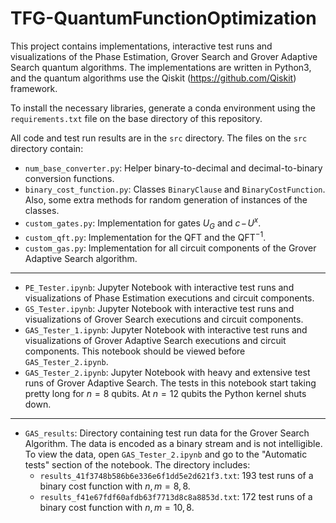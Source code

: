 # TFG-QuantumFunctionOptimization

This project contains implementations, interactive test runs and visualizations of the Phase Estimation, Grover Search and Grover Adaptive Search quantum algorithms. The implementations are written in Python3, and the quantum algorithms use the Qiskit (https://github.com/Qiskit) framework.

To install the necessary libraries, generate a conda environment using the `requirements.txt` file on the base directory of this repository.

All code and test run results are in the `src` directory. The files on the `src` directory contain:

 - `num_base_converter.py`: Helper binary-to-decimal and decimal-to-binary conversion functions.
 - `binary_cost_function.py`: Classes `BinaryClause` and `BinaryCostFunction`. Also, some extra methods for random generation of instances of the classes.
 - `custom_gates.py`: Implementation for gates $U_G$ and $c\!-\!U^x$.
 - `custom_qft.py`: Implementation for the $\text{QFT}$ and the $\text{QFT}^{-1}$.
 - `custom_gas.py`: Implementation for all circuit components of the Grover Adaptive Search algorithm.

---

 - `PE_Tester.ipynb`: Jupyter Notebook with interactive test runs and visualizations of Phase Estimation executions and circuit components.
 - `GS_Tester.ipynb`: Jupyter Notebook with interactive test runs and visualizations of Grover Search executions and circuit components.
 - `GAS_Tester_1.ipynb`: Jupyter Notebook with interactive test runs and visualizations of Grover Adaptive Search executions and circuit components. This notebook should be viewed before `GAS_Tester_2.ipynb`.
 - `GAS_Tester_2.ipynb`: Jupyter Notebook with heavy and extensive test runs of Grover Adaptive Search. The tests in this notebook start taking pretty long for $n = 8$ qubits. At $n = 12$ qubits the Python kernel shuts down.

---

 - `GAS_results`: Directory containing test run data for the Grover Search Algorithm. The data is encoded as a binary stream and is not intelligible. To view the data, open `GAS_Tester_2.ipynb` and go to the "Automatic tests" section of the notebook. The directory includes:
   - `results_41f3748b586b6e336e6f1dd5e2d621f3.txt`: 193 test runs of a binary cost function with $n, m = 8, 8$.
   - `results_f41e67fdf60afdb63f7713d8c8a8853d.txt`: 172 test runs of a binary cost function with $n, m = 10, 8$.
